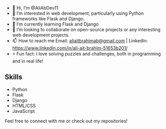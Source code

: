 - 👋 Hi, I’m @AliAbDev11
- 👀 I’m interested in web development, particularly using Python frameworks like Flask and Django.
- 🌱 I’m currently learning Flask and Django
- 💞️ I’m looking to collaborate on open-source projects or any interesting web development projects.
- 📫 How to reach me Email: aliaitbrahimab@gmail.com | LinkedIn: https://www.linkedin.com/in/ali-ait-brahim-51653b201/
- ⚡ Fun fact: I love solving puzzles and challenges, both in programming and in real life!

## Skills

- Python
- Flask
- Django
- HTML/CSS
- JavaScript

Feel free to connect with me or check out my repositories!
